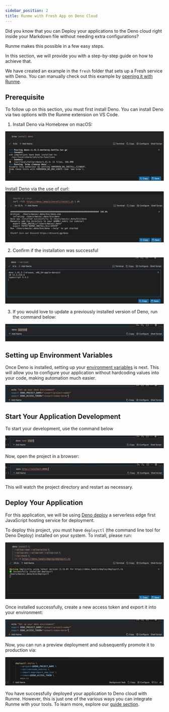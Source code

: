```yaml
---
sidebar_position: 2
title: Runme with Fresh App on Deno Cloud
---
```


Did you know that you can Deploy your applications to the Deno cloud right inside your Markdown file without needing extra configurations?

Runme makes this possible in a few easy steps.

In this section, we will provide you with a step-by-step guide on how to achieve that.

We have created an example in the `fresh` folder that sets up a Fresh service with Deno. You can manually check out this example by [opening it with Runme](https://runme.dev/api/runme?repository=https%3A%2F%2Fgithub.com%2Fstateful%2Fvscode-runme.git&fileToOpen=examples%2Ffresh%2FREADME.md).

## Prerequisite

To follow up on this section, you must first install Deno. You can install Deno via two options with the Runme extension on VS Code.

1. Install Deno via Homebrew on macOS:

![install-brew](../../static/img/Integration/brew-install-deno.png)

Install Deno via the use of curl:
![install-curl](../../static/img/Integration/install-linux-deno.png)

2. Confirm if the installation was successful

![deno-version](../../static/img/Integration/deno-version.png)

3. If you would love to update a previously installed version of Deno, run the command below:

![deno-upgrade](../../static/img/Integration/deno-upgrade.png)

## Setting up Environment Variables

Once Deno is installed, setting up your [environment variables](../getting-started/features#environment-variable-prompts) is next. This will allow you to configure your application without hardcoding values into your code, making automation much easier.

![env-var](../../static/img/Integration/set-env-deno.png)

## Start Your Application Development

To start your development, use the command below

![start-task](../../static/img/Integration/deno-start-task.png)

Now, open the project in a browser:

![broswer-deno](../../static/img/Integration/open-browser-deno.jpeg)

This will watch the project directory and restart as necessary.

## Deploy Your Application

For this application, we will be using [Deno deploy](https://deno.com/deploy) a serverless edge first JavaScript hosting service for deployment.

To deploy this project, you must have `deployctl` (the command line tool for Deno Deploy) installed on your system. To install, please run:

![deploy deno](../../static/img/Integration/deno-install.png)

Once installed successfully, create a new access token and export it into your environment:

![deploy deno](../../static/img/Integration/deno-insert-token.png)

Now, you can run a preview deployment and subsequently promote it to production via:

![deploy fresh app](../../static/img/Integration/deno-deploy.png)

You have successfully deployed your application to Deno cloud with Runme. However, this is just one of the various ways you can integrate Runme with your tools. To learn more, explore our [guide section](../guide/index.md).
